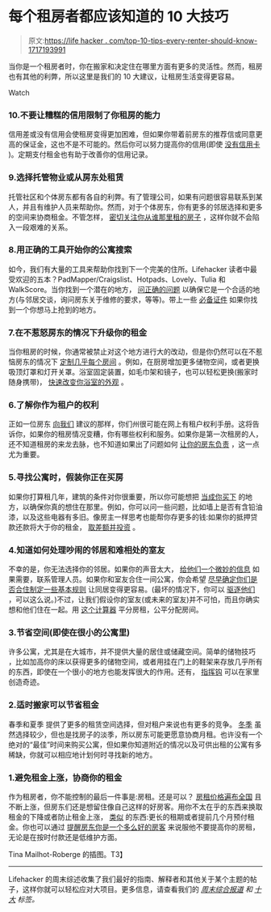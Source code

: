 # 每个租房者都应该知道的 10 大技巧

> 原文:[https://life hacker . com/top-10-tips-every-renter-should-know-1717193991](https://lifehacker.com/top-10-tips-every-renter-should-know-1717193991)

当你是一个租房者时，你在搬家和决定住在哪里方面有更多的灵活性。然而，租房也有其他的利弊，所以这里是我们的 10 大建议，让租房生活变得更容易。

Watch

### 10.不要让糟糕的信用限制了你租房的能力

信用差或没有信用会使租房变得更加困难，但如果你带着前房东的推荐信或同意更高的保证金，这也不是不可能的。然后你可以努力提高你的信用(即使 [没有信用卡](http://lifehacker.com/build-good-credit-without-credit-cards-5464401) )。定期支付租金也有助于改善你的信用记录。

### 9.选择托管物业或从房东处租赁

托管社区和个体房东都有各自的利弊。有了管理公司，如果有问题很容易联系到某人，并且有维护人员来帮助你。然而，对于个体房东，你有更多的邻居选择和更多的空间来协商租金。不管怎样， [密切关注你从谁那里租的房子](http://lifehacker.com/what-do-i-need-to-look-out-for-in-an-apartment-landlord-5850768) ，这样你就不会陷入一段艰难的关系。

### 8.用正确的工具开始你的公寓搜索

如今，我们有大量的工具来帮助你找到下一个完美的住所。Lifehacker 读者中最受欢迎的五本？PadMapper/Craigslist、Hotpads、Lovely、Tulia 和 WalkScore。当你找到一个潜在的地方， [问正确的问题](http://lifehacker.com/find-the-perfect-apartment-for-you-by-asking-the-right-5862599) 以确保它是一个合适的地方(与邻居交谈，询问房东关于维修的要求，等等)。带上一些 [必备证件](http://lifehacker.com/keep-these-documents-ready-when-you-go-apartment-huntin-1558995314) 如果你找到一个你想马上抢到的地方。 

### 7.在不惹怒房东的情况下升级你的租金

当你租房的时候，你通常被禁止对这个地方进行大的改动，但是你仍然可以在不惹恼房东的情况下 [定制几乎每个房间](http://lifehacker.com/how-can-i-upgrade-my-rental-apartment-without-upsetting-5987860) 。例如，在厨房增加更多储物空间，或者更换吸顶灯罩和灯开关罩。浴室固定装置，如毛巾架和镜子，也可以轻松更换(搬家时随身携带)， [快速改变你浴室的外观](http://lifehacker.com/simple-renovations-bring-affordable-improvements-to-ren-1608277702) 。

### 6.了解你作为租户的权利

正如一位房东 [向我们](http://lifehacker.com/how-to-avoid-getting-screwed-when-renting-an-apartment-5700982) 建议的那样，你们州很可能在网上有租户权利手册。这将告诉你，如果你的租房情况变糟，你有哪些权利和服务。如果你是第一次租房的人，还不知道租房的来龙去脉，也不知道如果出了问题如何 [让你的房东负责](http://lifehacker.com/how-can-i-hold-my-landlord-accountable-when-something-g-30770710) ，这一点尤为重要。

### 5.寻找公寓时，假装你正在买房

如果你打算租几年，建筑的条件对你很重要，所以你可能想把 [当成你买下](http://lifehacker.com/seven-things-i-wish-i-knew-before-getting-my-first-apar-1527417320) 的地方，以确保你真的想住在那里。例如，你可以问一些问题，比如墙上是否有含铅油漆，以及这些电器有多旧。像房主一样思考也能帮你存更多的钱:如果你的抵押贷款还款将大于你的租金， [取差额并投资](http://lifehacker.com/rent-a-home-while-investing-like-a-homeowner-5485177) 。

### 4.知道如何处理吵闹的邻居和难相处的室友

不幸的是，你无法选择你的邻居。如果你的声音太大， [给他们一个微妙的信息](http://lifehacker.com/how-to-complain-about-your-noisy-neighbors-without-bein-5868482#_ga=1.105588355.1463843110.1436372135) 如果需要，联系管理人员。如果你和室友合住一间公寓，你会希望 [尽早确定你们是否合住](http://lifehacker.com/how-can-i-spot-a-horrible-roommate-before-i-move-in-732317810)[制定一些基本规则](http://lifehacker.com/how-to-be-a-good-roommate-and-deal-with-those-who-arent-5611551) 让同居变得更容易。(最坏的情况下，你可以 [驱逐他们](http://lifehacker.com/how-to-evict-your-crappy-roommate-5813681) ，可以这么说。)不过，让我们假设你的室友(或未来的室友)并不可怕，而且你确实想和他们住在一起。用 [这个计算器](http://lifehacker.com/this-calculator-helps-roommates-choose-rooms-and-split-1570391217) 平分房租，公平分配房间。

### 3.节省空间(即使在很小的公寓里)

许多公寓，尤其是在大城市，并不提供大量的居住或储藏空间。简单的储物技巧 ，比如加高你的床以获得更多的储物空间，或者用挂在门上的鞋架来存放几乎所有的东西，即使在一个很小的地方也能发挥很大的作用。还有， [指挥钩](http://lifehacker.com/15-brilliant-things-you-can-do-with-command-hooks-1355369802) 可以在家里创造奇迹。

### 2.适时搬家可以节省租金

春季和夏季 提供了更多的租赁空间选择，但对租户来说也有更多的竞争。 [冬季](http://lifehacker.com/save-the-most-money-when-renting-an-apartment-by-moving-1308719729) 虽然选择较少，但也是找房子的淡季，所以房东可能更愿意协商月租。也许没有一个绝对的“最佳”时间来购买公寓，但如果你知道附近的情况以及可供出租的公寓有多稀缺，你就可以相应地计划何时寻找新的地方。

### 1.避免租金上涨，协商你的租金

作为租房者，你不能控制的最后一件事是:房租。还是可以？ [房租价格遍布全国](http://lifehacker.com/how-much-do-you-pay-for-rent-1617581747) 且不断上涨，但房东们还是想留住像自己这样的好房客。用你不太在乎的东西来换取租金的下降或者防止租金上涨， [类似](http://lifehacker.com/how-can-i-effectively-negotiate-my-rent-1490551219) 的东西:更长的租期或者提前几个月预付租金。你也可以通过 [提醒房东你是一个多么好的房客](http://lifehacker.com/how-to-avoid-a-rent-increase-5796500) 来说服他不要提高你的房租，无论是在按时付款还是低维护方面。

Tina Mailhot-Roberge 的插图。T3】

* * *

Lifehacker 的周末综述收集了我们最好的指南、解释者和其他关于某个主题的帖子，这样你就可以轻松应对大项目。更多信息，请查看我们的 [*周末综合报道*](http://lifehacker.com/tag/weekend-roundup) *和* [*十大*](http://lifehacker.com/tag/lifehacker-top-10) *标签。*